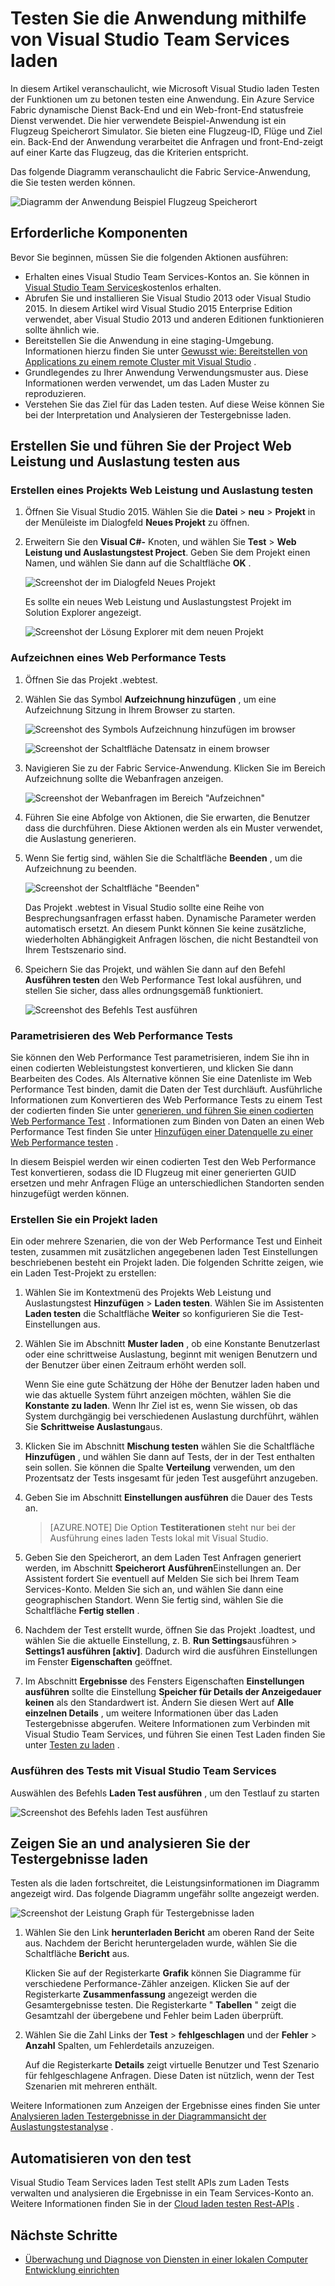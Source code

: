 <properties
    pageTitle="Testen Sie die Anwendung mithilfe von Visual Studio Team Services laden | Microsoft Azure"
    description="Erfahren Sie, wie Test hervor Ihrer Azure Service Fabric Applikationen mithilfe von Visual Studio Team Services."
    services="service-fabric"
    documentationCenter="na"
    authors="cawams"
    manager="timlt"
    editor="" />

<tags
    ms.service="multiple"
    ms.devlang="dotnet"
    ms.topic="article"
    ms.tgt_pltfrm="na"
    ms.workload="multiple"
    ms.date="07/29/2016"
    ms.author="cawa" />

# <a name="load-test-your-application-by-using-visual-studio-team-services"></a>Testen Sie die Anwendung mithilfe von Visual Studio Team Services laden

In diesem Artikel veranschaulicht, wie Microsoft Visual Studio laden Testen der Funktionen um zu betonen testen eine Anwendung. Ein Azure Service Fabric dynamische Dienst Back-End und ein Web-front-End statusfreie Dienst verwendet. Die hier verwendete Beispiel-Anwendung ist ein Flugzeug Speicherort Simulator. Sie bieten eine Flugzeug-ID, Flüge und Ziel ein. Back-End der Anwendung verarbeitet die Anfragen und front-End-zeigt auf einer Karte das Flugzeug, das die Kriterien entspricht.

Das folgende Diagramm veranschaulicht die Fabric Service-Anwendung, die Sie testen werden können.

![Diagramm der Anwendung Beispiel Flugzeug Speicherort][0]

## <a name="prerequisites"></a>Erforderliche Komponenten
Bevor Sie beginnen, müssen Sie die folgenden Aktionen ausführen:

- Erhalten eines Visual Studio Team Services-Kontos an. Sie können in [Visual Studio Team Services](https://www.visualstudio.com)kostenlos erhalten.
- Abrufen Sie und installieren Sie Visual Studio 2013 oder Visual Studio 2015. In diesem Artikel wird Visual Studio 2015 Enterprise Edition verwendet, aber Visual Studio 2013 und anderen Editionen funktionieren sollte ähnlich wie.
- Bereitstellen Sie die Anwendung in eine staging-Umgebung. Informationen hierzu finden Sie unter [Gewusst wie: Bereitstellen von Applications zu einem remote Cluster mit Visual Studio](service-fabric-publish-app-remote-cluster.md) .
- Grundlegendes zu Ihrer Anwendung Verwendungsmuster aus. Diese Informationen werden verwendet, um das Laden Muster zu reproduzieren.
- Verstehen Sie das Ziel für das Laden testen. Auf diese Weise können Sie bei der Interpretation und Analysieren der Testergebnisse laden.

## <a name="create-and-run-the-web-performance-and-load-test-project"></a>Erstellen Sie und führen Sie der Project Web Leistung und Auslastung testen aus

### <a name="create-a-web-performance-and-load-test-project"></a>Erstellen eines Projekts Web Leistung und Auslastung testen

1. Öffnen Sie Visual Studio 2015. Wählen Sie die **Datei** > **neu** > **Projekt** in der Menüleiste im Dialogfeld **Neues Projekt** zu öffnen.

2. Erweitern Sie den **Visual C#-** Knoten, und wählen Sie **Test** > **Web Leistung und Auslastungstest Project**. Geben Sie dem Projekt einen Namen, und wählen Sie dann auf die Schaltfläche **OK** .

    ![Screenshot der im Dialogfeld Neues Projekt][1]

    Es sollte ein neues Web Leistung und Auslastungstest Projekt im Solution Explorer angezeigt.

    ![Screenshot der Lösung Explorer mit dem neuen Projekt][2]

### <a name="record-a-web-performance-test"></a>Aufzeichnen eines Web Performance Tests

1. Öffnen Sie das Projekt .webtest.

2. Wählen Sie das Symbol **Aufzeichnung hinzufügen** , um eine Aufzeichnung Sitzung in Ihrem Browser zu starten.

    ![Screenshot des Symbols Aufzeichnung hinzufügen im browser][3]

    ![Screenshot der Schaltfläche Datensatz in einem browser][4]

3. Navigieren Sie zu der Fabric Service-Anwendung. Klicken Sie im Bereich Aufzeichnung sollte die Webanfragen anzeigen.

    ![Screenshot der Webanfragen im Bereich "Aufzeichnen"][5]

4. Führen Sie eine Abfolge von Aktionen, die Sie erwarten, die Benutzer dass die durchführen. Diese Aktionen werden als ein Muster verwendet, die Auslastung generieren.

5. Wenn Sie fertig sind, wählen Sie die Schaltfläche **Beenden** , um die Aufzeichnung zu beenden.

    ![Screenshot der Schaltfläche "Beenden"][6]

    Das Projekt .webtest in Visual Studio sollte eine Reihe von Besprechungsanfragen erfasst haben. Dynamische Parameter werden automatisch ersetzt. An diesem Punkt können Sie keine zusätzliche, wiederholten Abhängigkeit Anfragen löschen, die nicht Bestandteil von Ihrem Testszenario sind.

6. Speichern Sie das Projekt, und wählen Sie dann auf den Befehl **Ausführen testen** den Web Performance Test lokal ausführen, und stellen Sie sicher, dass alles ordnungsgemäß funktioniert.

    ![Screenshot des Befehls Test ausführen][7]

### <a name="parameterize-the-web-performance-test"></a>Parametrisieren des Web Performance Tests

Sie können den Web Performance Test parametrisieren, indem Sie ihn in einen codierten Webleistungstest konvertieren, und klicken Sie dann Bearbeiten des Codes. Als Alternative können Sie eine Datenliste im Web Performance Test binden, damit die Daten der Test durchläuft. Ausführliche Informationen zum Konvertieren des Web Performance Tests zu einem Test der codierten finden Sie unter [generieren, und führen Sie einen codierten Web Performance Test](https://msdn.microsoft.com/library/ms182552.aspx) . Informationen zum Binden von Daten an einen Web Performance Test finden Sie unter [Hinzufügen einer Datenquelle zu einer Web Performance testen](https://msdn.microsoft.com/library/ms243142.aspx) .

In diesem Beispiel werden wir einen codierten Test den Web Performance Test konvertieren, sodass die ID Flugzeug mit einer generierten GUID ersetzen und mehr Anfragen Flüge an unterschiedlichen Standorten senden hinzugefügt werden können.

### <a name="create-a-load-test-project"></a>Erstellen Sie ein Projekt laden

Ein oder mehrere Szenarien, die von der Web Performance Test und Einheit testen, zusammen mit zusätzlichen angegebenen laden Test Einstellungen beschriebenen besteht ein Projekt laden. Die folgenden Schritte zeigen, wie ein Laden Test-Projekt zu erstellen:

1. Wählen Sie im Kontextmenü des Projekts Web Leistung und Auslastungstest **Hinzufügen** > **Laden testen**. Wählen Sie im Assistenten **Laden testen** die Schaltfläche **Weiter** so konfigurieren Sie die Test-Einstellungen aus.

2. Wählen Sie im Abschnitt **Muster laden** , ob eine Konstante Benutzerlast oder eine schrittweise Auslastung, beginnt mit wenigen Benutzern und der Benutzer über einen Zeitraum erhöht werden soll.

    Wenn Sie eine gute Schätzung der Höhe der Benutzer laden haben und wie das aktuelle System führt anzeigen möchten, wählen Sie die **Konstante zu laden**. Wenn Ihr Ziel ist es, wenn Sie wissen, ob das System durchgängig bei verschiedenen Auslastung durchführt, wählen Sie **Schrittweise Auslastung**aus.

3. Klicken Sie im Abschnitt **Mischung testen** wählen Sie die Schaltfläche **Hinzufügen** , und wählen Sie dann auf Tests, der in der Test enthalten sein sollen. Sie können die Spalte **Verteilung** verwenden, um den Prozentsatz der Tests insgesamt für jeden Test ausgeführt anzugeben.

4. Geben Sie im Abschnitt **Einstellungen ausführen** die Dauer des Tests an.

    >[AZURE.NOTE] Die Option **Testiterationen** steht nur bei der Ausführung eines laden Tests lokal mit Visual Studio.

5. Geben Sie den Speicherort, an dem Laden Test Anfragen generiert werden, im Abschnitt **Speicherort** **Ausführen**Einstellungen an. Der Assistent fordert Sie eventuell auf Melden Sie sich bei Ihrem Team Services-Konto. Melden Sie sich an, und wählen Sie dann eine geographischen Standort. Wenn Sie fertig sind, wählen Sie die Schaltfläche **Fertig stellen** .

6. Nachdem der Test erstellt wurde, öffnen Sie das Projekt .loadtest, und wählen Sie die aktuelle Einstellung, z. B. **Run Settings**ausführen > **Settings1 ausführen [aktiv]**. Dadurch wird die ausführen Einstellungen im Fenster **Eigenschaften** geöffnet.

7. Im Abschnitt **Ergebnisse** des Fensters Eigenschaften **Einstellungen ausführen** sollte die Einstellung **Speicher für Details der Anzeigedauer** **keinen** als den Standardwert ist. Ändern Sie diesen Wert auf **Alle einzelnen Details** , um weitere Informationen über das Laden Testergebnisse abgerufen. Weitere Informationen zum Verbinden mit Visual Studio Team Services, und führen Sie einen Test Laden finden Sie unter [Testen zu laden](https://www.visualstudio.com/load-testing.aspx) .

### <a name="run-the-load-test-by-using-visual-studio-team-services"></a>Ausführen des Tests mit Visual Studio Team Services

Auswählen des Befehls **Laden Test ausführen** , um den Testlauf zu starten

![Screenshot des Befehls laden Test ausführen][8]

## <a name="view-and-analyze-the-load-test-results"></a>Zeigen Sie an und analysieren Sie der Testergebnisse laden

Testen als die laden fortschreitet, die Leistungsinformationen im Diagramm angezeigt wird. Das folgende Diagramm ungefähr sollte angezeigt werden.

![Screenshot der Leistung Graph für Testergebnisse laden][9]

1. Wählen Sie den Link **herunterladen Bericht** am oberen Rand der Seite aus. Nachdem der Bericht heruntergeladen wurde, wählen Sie die Schaltfläche **Bericht** aus.

    Klicken Sie auf der Registerkarte **Grafik** können Sie Diagramme für verschiedene Performance-Zähler anzeigen. Klicken Sie auf der Registerkarte **Zusammenfassung** angezeigt werden die Gesamtergebnisse testen. Die Registerkarte " **Tabellen** " zeigt die Gesamtzahl der übergebene und Fehler beim Laden überprüft.

2. Wählen Sie die Zahl Links der **Test** > **fehlgeschlagen** und der **Fehler** > **Anzahl** Spalten, um Fehlerdetails anzuzeigen.

    Auf die Registerkarte **Details** zeigt virtuelle Benutzer und Test Szenario für fehlgeschlagene Anfragen. Diese Daten ist nützlich, wenn der Test Szenarien mit mehreren enthält.

Weitere Informationen zum Anzeigen der Ergebnisse eines finden Sie unter [Analysieren laden Testergebnisse in der Diagrammansicht der Auslastungstestanalyse](https://www.visualstudio.com/load-testing.aspx) .

## <a name="automate-your-load-test"></a>Automatisieren von den test

Visual Studio Team Services laden Test stellt APIs zum Laden Tests verwalten und analysieren die Ergebnisse in ein Team Services-Konto an. Weitere Informationen finden Sie in der [Cloud laden testen Rest-APIs](http://blogs.msdn.com/b/visualstudioalm/archive/2014/11/03/cloud-load-testing-rest-apis-are-here.aspx) .

## <a name="next-steps"></a>Nächste Schritte
- [Überwachung und Diagnose von Diensten in einer lokalen Computer Entwicklung einrichten](service-fabric-diagnostics-how-to-monitor-and-diagnose-services-locally.md)

[0]: ./media/service-fabric-vso-load-test/OverviewDiagram.png
[1]: ./media/service-fabric-vso-load-test/NewProjectDialog.png
[2]: ./media/service-fabric-vso-load-test/Project.png
[3]: ./media/service-fabric-vso-load-test/AddRecording.png
[4]: ./media/service-fabric-vso-load-test/AddRecording2.png
[5]: ./media/service-fabric-vso-load-test/ActionSequence.png
[6]: ./media/service-fabric-vso-load-test/StopRecording.png
[7]: ./media/service-fabric-vso-load-test/RunTest.png
[8]: ./media/service-fabric-vso-load-test/RunTest2.png
[9]: ./media/service-fabric-vso-load-test/Graph.png
